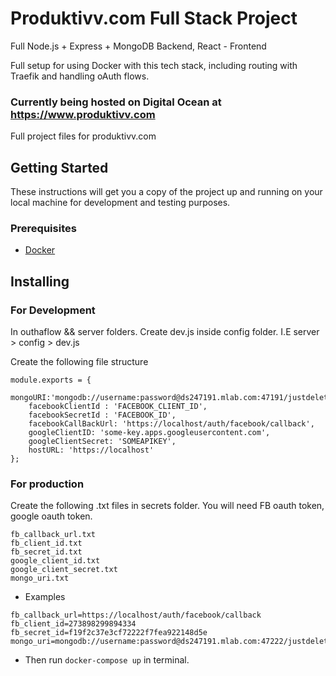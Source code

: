 # Produktivv.com Full Stack Project

Full Node.js + Express + MongoDB Backend, React - Frontend

Full setup for using Docker with this tech stack, including routing with Traefik and handling oAuth flows.

### Currently being hosted on Digital Ocean at https://www.produktivv.com

Full project files for produktivv.com

## Getting Started

These instructions will get you a copy of the project up and running on your local machine for development and testing purposes.

### Prerequisites

* [Docker](https://www.docker.com/)

## Installing

### For Development

In outhaflow && server folders. Create dev.js inside config folder. I.E server > config > dev.js

Create the following file structure

```
module.exports = {
	mongoURI:'mongodb://username:password@ds247191.mlab.com:47191/justdelete2',
	facebookClientId : 'FACEBOOK_CLIENT_ID',
	facebookSecretId : 'FACEBOOK_ID',
	facebookCallBackUrl: 'https://localhost/auth/facebook/callback',
	googleClientID: 'some-key.apps.googleusercontent.com',
	googleClientSecret: 'SOMEAPIKEY',
	hostURL: 'https://localhost'
};
```


### For production

Create the following .txt files in secrets folder. You will need FB oauth token, google oauth token.

```
fb_callback_url.txt
fb_client_id.txt
fb_secret_id.txt
google_client_id.txt
google_client_secret.txt
mongo_uri.txt
```

* Examples
```
fb_callback_url=https://localhost/auth/facebook/callback
fb_client_id=273898299894334
fb_secret_id=f19f2c37e3cf72222f7fea922148d5e
mongo_uri=mongodb://username:password@ds247191.mlab.com:47222/justdelete2
```

* Then run `docker-compose up` in terminal.

